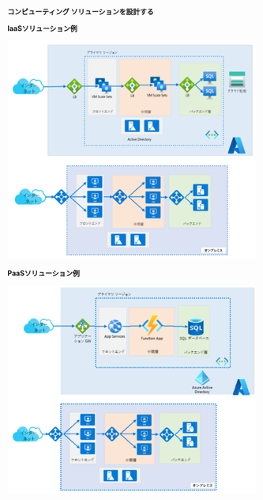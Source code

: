 **コンピューティング ソリューションを設計する**

**IaaSソリューション例**

![IaaSソリューション例](media/02-01.png)

**PaaSソリューション例**

![PaaSソリューション例](media/02-02.png)




